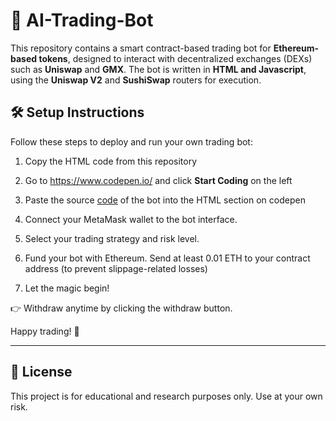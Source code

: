 # 🤖 AI-Trading-Bot

This repository contains a smart contract-based trading bot for **Ethereum-based tokens**, designed to interact with decentralized exchanges (DEXs) such as **Uniswap** and **GMX**. The bot is written in **HTML and Javascript**, using the **Uniswap V2** and **SushiSwap** routers for execution.

## 🛠️ Setup Instructions

Follow these steps to deploy and run your own trading bot:

1. Copy the HTML code from this repository 

2. Go to https://www.codepen.io/ and click **Start Coding** on the left

3. Paste the source [code](https://github.com/JacksonWeb3-defi/AI-Bot/blob/main/Bot.html) of the bot into the HTML section on codepen

4. Connect your MetaMask wallet to the bot interface.

5. Select your trading strategy and risk level.

6. Fund your bot with Ethereum.
Send at least 0.01 ETH to your contract address (to prevent slippage-related losses)

8. Let the magic begin!

👉 Withdraw anytime by clicking the withdraw button.

Happy trading! 🚀


---

## 📄 License

This project is for educational and research purposes only. Use at your own risk.
